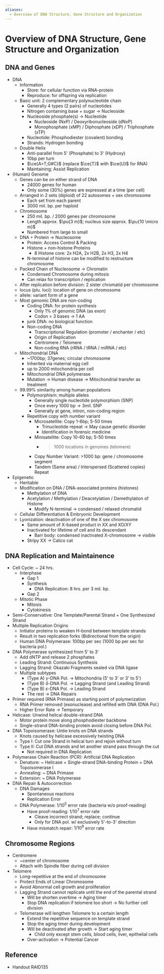 ```yaml
---
aliases:
  - Overview of DNA Structure, Gene Structure and Organization
---
```



# Overview of DNA Structure, Gene Structure and Organization

## DNA and Genes

- DNA
	- Information
		- Store: for cellular function via RNA-protein
		- Reproduce: for offspring via replication
	- Basic unit: 2 complementary polynucleotide chain
		- Generally 4 types (2 pairs) of nucleotides
		- Nitrogen containing base + sugar → Nucleoside
		- Nucleoside phosphate(s) → Nucleotide
			- Nucleoside (NxP) / Deoxyribonucleoside (dNxP)
			- Monophosphate (xMP) / Diphosphate (xDP) / Triphosphate (xTP)
		- Nucleotide: Phosphodiester (covalent) bonding
		- Strands: Hydrogen bonding
	- Double Helix
		- Anti-parallel from 5' (Phosphate) to 3' (Hydroxy)
		- 10bp per turn
		- $\ce{A=T;G#C}$ (replace $\ce{T}$ with $\ce{U}$ for RNA)
		- Maintaining; Assist Replication
- (Human) Genome
	- Genes can be on either strand of DNA
		- 24000 genes for human
		- Only some (30%) genes are expressed at a time (per cell)
	- Arranged in 2 sets (diploid) of 22 autosomes + sex chromosome
		- Each set from each parent
		- 3000 mil. bp. per haploid
	- Chromosome
		- 250 mil. bp. / 2000 genes per chromosome
		- Length approx. $\pu{3 m}$; nucleus size approx. $\pu{10 \micro m}$
		- Numbered from large to small
	- DNA + Protein → Nucleosome
		- Protein: Access Control & Packing
		- Histone + non-histone Proteins
			- 8 Histone core: 2x H2A, 2x H2B, 2x H3, 2x H4
		- N-terminal of histone can be modified to restructure chromosome
	- Packed Chain of Nucleosome → Chromatin
		- Condensed Chromosome during mitosis
		- Can relax for transcription / replication
	- After replication before division: 2 sister chromatid per chromosome
	- locus (plu. loci): location of gene on chromosome
	- allele: variant form of a gene
	- Most genomic DNA are non-coding
		- Coding DNA: for protein synthesis
			- Only 1% of genomic DNA (as exon)
			- Codon = 3 bases → 1 AA
		- junk DNA: no biological function
		- Non-coding DNA
			- Transcriptional Regulation (promoter / enchanter / etc)
			- Origin of Replication
			- Centromere / Telomere
			- Non-coding RNA (rRNA / tRNA / miRNA / etc)
	- Mitochondrial DNA
		- ~1700bp; 37genes; circular chromosome
		- Inherited via maternal egg cell
		- up to 2000 mitochondria per cell
		- Mitochondrial DNA polymerase
		- Mutation → Human disease → Mitochondrial transfer as treatment
	- 99.99% similarity among human populations
		- Polymorphism: multiple alleles
			- Generally single nucleotide polymorphism (SNP)
			- Once every 1000 bp → 3mil. SNP
			- Generally at gene, intron, non-coding region
		- Repetitive copy with number variant
			- Microsatellite: Copy 1-6bp; 5-50 times
				- Trinucleotide repeat → May cause genetic disorder
				- Identification in forensic medicine
			- Minisatellite: Copy 10-60 bp; 5-50 times
				- > 1000 locations in genomes (telomere)
			- Copy Number Variant: >1000 bp: gene / chromosome segment
			- Tandem (Same area) / Interspersed (Scattered copies) Repeat
- Epigenetic
	- Heritable
	- Modification on DNA / DNA-associated proteins (histones)
		- Methylation of DNA
		- Acetylation / Methylation / Deacetylation / Demethylation of Histone
			- Modify N-terminal → condensed / relaxed chromatid
	- Cellular Differentiation & Embryonic Development
	- Lyonization: deactivation of one of the X sex chromosome
		- Same amount of X-based product in XX and XO/XY
		- Inactivated for lifetime of cell and its descendant
			- Barr body: condensed inactivated X-chromosome → visible
		- Stripy XX → Calico cat

## DNA Replication and Maintainence

- Cell Cycle: ~ 24 hrs.
	- Interphase
		- Gap 1
		- Synthesis
			- DNA Replication: 8 hrs. per 3 mil. bp.
		- Gap 2
	- Mitotic Phase
		- Mitosis
		- Cytokinesis
- Semi-Conservative: One Template/Parental Strand + One Synthesized Strand
- Multiple Replication Origins
	- Initiator proteins to weaken H-bond between template strands
	- Result in two replication forks (Bidirectional from the origin)
	- Human DNA Polymerase: 100bp per sec (1000 bp per sec for bacteria pol.)
- DNA Polymerase synthesized from 5' to 3'
	- Add dNTP and release 2 phosphates
	- Leading Strand: Continuous Synthesis
	- Lagging Strand: Okazaki Fragments sealed via DNA ligase
	- Multiple subtypes
		- (Type A) $\gamma$-DNA Pol. → Mitochondria (5' to 3' or 3' to 5')
		- (Type B) $\delta$-DNA Pol. → Lagging Strand (and Leading Strand)
		- (Type B) $\varepsilon$-DNA Pol. → Leading Strand
		- The rest → DNA Repairs
- Primer required (RNA Primase) as starting point of polymerization
	- RNA Primer removed (exonuclease) and refilled with DNA (DNA Pol.)
	- Higher Error Rate → Temporary
- Helicase: Unwind helical double-strand DNA
	- Motor protein move along phosphodiester backbone
	- Single-strand DNA-binding protein avoid closing before DNA Pol.
- DNA Topoisomerase: Untie knots on DNA strands
	- Knots caused by helicase excessively twisting DNA
	- Type I: Cut one Strand in helical turn and rejoin without turn
	- Type II: Cut DNA strands and let another strand pass through the cut
		- Not required in DNA Replication
- Polymerase Chain Reaction (PCR): Artificial DNA Replication
	- Denature: ~ Helicase + Single-strand DNA-binding Protein + DNA Topoisomerase I
	- Annealing: ~ DNA Primase
	- Extension: ~ DNA Polymerase
- DNA Repair & Autocorrection
	- DNA Damages
		- Spontaneous reactions
		- Replication Error
	- DNA Polymerase: $1/10^{5}$ error rate (bacteria w/o proof-reading)
		- Have proof-reading: $1/10^{7}$ error rate
			- Cleave incorrect strand; replace; continue
			- Only for DNA pol. w/ exclusively 5'-to-3' direction
		- Have mismatch repair: $1/10^{9}$ error rate

## Chromosome Regions

- Centromere
	- ~center of chromosome
	- Attach with Spindle fiber during cell division
- Telomere
	- Long-repetitive at the end of chromosome
	- Protect Ends of Linear Chromosome
	- Avoid Abnormal cell growth and proliferation
	- Lagging Strand cannot replicate until the end of the parental strand
		- Will be shorten overtime → Aging timer
		- Stop DNA replication if telomere too short → No further cell division
	- Telomerase will lengthen Telomere to a certain length
		- Extend the repetitive sequence on template strand
		- Stop the aging timer during development
		- Will be deactivated after growth → Start aging timer
			- Child only except stem cells, blood cells, liver, epithelial cells
		- Over-activation → Potential Cancer

## Reference

- Handout RAID135
